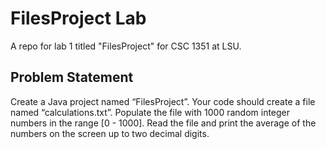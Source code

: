 # FilesProject Lab
A repo for lab 1 titled "FilesProject" for CSC 1351 at LSU.

## Problem Statement
Create a Java project named “FilesProject”. Your code should create a file named “calculations.txt”.
Populate the file with 1000 random integer numbers in the range [0 - 1000]. Read the file and print the
average of the numbers on the screen up to two decimal digits. 